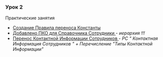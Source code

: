 
### Урок 2

Практические  занятия

- [Создание Правила переноса Константы](https://github.com/alex-dev-2020/Exch_rules_Conv_2_1/commit/f8cd6d5a02e6f18d5fcd6a30e14fb9dd8ea7f9a3)
- [Добавлено ПКО для Справочника Сотрудники ](https://github.com/alex-dev-2020/Exch_rules_Conv_2_1/commit/e2077323f3f2a4a2a5622a81aa84a28d63d5f636)  - *иерархия !!!*
- [Перенос Контактной Информации Сотрудников ](https://github.com/alex-dev-2020/Exch_rules_Conv_2_1/commit/552d8e197214f4506ed044f4d7159df32d153f64)  - *РС " Контактная Информация Сотрудников "  +  Перечисление "Типы Контактной Информации"*
